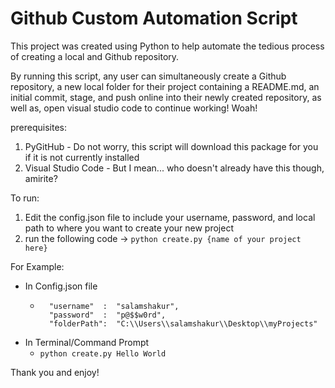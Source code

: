 # Github Custom Automation Script 

This project was created using Python to help automate the tedious process of creating a local and Github repository.

By running this script, any user can simultaneously create a Github repository, a new local folder for their project containing a README.md, an initial commit, stage, and push online into their newly created repository, as well as, open visual studio code to continue working! Woah!

prerequisites:
1. PyGitHub - Do not worry, this script will download this package for you if it is not currently installed
2. Visual Studio Code - But I mean... who doesn't already have this though, amirite?

To run:
1. Edit the config.json file to include your username, password, and local path to where you want to create your new project
2. run the following code -> `python create.py {name of your project here}`

For Example:
* In Config.json file
    * ```
        "username"  :  "salamshakur",
        "password"  :  "p@$$w0rd",
        "folderPath":  "C:\\Users\\salamshakur\\Desktop\\myProjects"

* In Terminal/Command Prompt
    * `python create.py Hello World`

Thank you and enjoy!